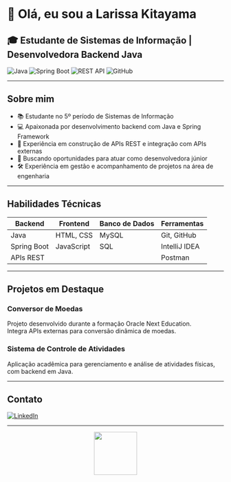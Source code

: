 # 👋 Olá, eu sou a Larissa Kitayama

## 🎓 Estudante de Sistemas de Informação | Desenvolvedora Backend Java

![Java](https://img.shields.io/badge/Java-ED8B00?style=for-the-badge&logo=java&logoColor=white)
![Spring Boot](https://img.shields.io/badge/Spring_Boot-6DB33F?style=for-the-badge&logo=spring&logoColor=white)
![REST API](https://img.shields.io/badge/REST_API-61DAFB?style=for-the-badge&logo=rest&logoColor=black)
![GitHub](https://img.shields.io/badge/GitHub-181717?style=for-the-badge&logo=github&logoColor=white)

---

## Sobre mim

- 📚 Estudante no 5º período de Sistemas de Informação  
- 💻 Apaixonada por desenvolvimento backend com Java e Spring Framework  
- 🚀 Experiência em construção de APIs REST e integração com APIs externas  
- 🔎 Buscando oportunidades para atuar como desenvolvedora júnior  
- 🛠️ Experiência em gestão e acompanhamento de projetos na área de engenharia  

---

## Habilidades Técnicas

| Backend        | Frontend       | Banco de Dados    | Ferramentas       |
| -------------- | -------------- | ----------------- | ----------------- |
| Java           | HTML, CSS      | MySQL             | Git, GitHub       |
| Spring Boot    | JavaScript     | SQL               | IntelliJ IDEA     |
| APIs REST      |                |                   | Postman           |

---

## Projetos em Destaque

### Conversor de Moedas  
Projeto desenvolvido durante a formação Oracle Next Education.  
Integra APIs externas para conversão dinâmica de moedas.

### Sistema de Controle de Atividades  
Aplicação acadêmica para gerenciamento e análise de atividades físicas, com backend em Java.

---

## Contato

[![LinkedIn](https://img.shields.io/badge/LinkedIn-0A66C2?style=for-the-badge&logo=linkedin&logoColor=white)](https://www.linkedin.com/in/larissa-kitayama/)  

---

<div align="center">
  <img height="100" src="https://github-readme-stats.vercel.app/api?username=larissakita&show_icons=true&theme=dark" />
</div>
